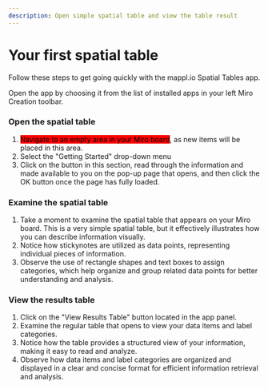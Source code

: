 ```yaml
---
description: Open simple spatial table and view the table result
---
```


# Your first spatial table

Follow these steps to get going quickly with the mappl.io Spatial Tables app.

Open the app by choosing it from the list of installed apps in your left Miro Creation toolbar.

### Open the spatial table

1. <mark style="background-color:red;">Navigate to an empty area in your Miro board</mark>, as new items will be placed in this area.
2. Select the "Getting Started" drop-down menu
3. Click on the button in this section, read through the information and made available to you on the pop-up page that opens, and then click the OK button once the page has fully loaded.&#x20;

### Examine the spatial table

1. Take a moment to examine the spatial table that appears on your Miro board. This is a very simple spatial table, but it effectively illustrates how you can describe information visually.
2. Notice how stickynotes are utilized as data points, representing individual pieces of information.
3. Observe the use of rectangle shapes and text boxes to assign categories, which help organize and group related data points for better understanding and analysis.

### View the results table

1. Click on the "View Results Table" button located in the app panel.
2. Examine the regular table that opens to view your data items and label categories.
3. Notice how the table provides a structured view of your information, making it easy to read and analyze.
4. Observe how data items and label categories are organized and displayed in a clear and concise format for efficient information retrieval and analysis.
